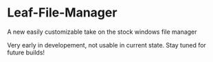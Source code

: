 # Leaf-File-Manager
A new easily customizable take on the stock windows file manager

Very early in developement, not usable in current state. Stay tuned for future builds!
